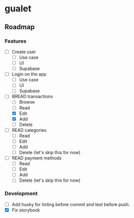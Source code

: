 # gualet

## Roadmap
### Features
- [ ] Create user
  - [ ] Use case
  - [ ] UI
  - [ ] Supabase
- [ ] Login on the app
  - [ ] Use case
  - [ ] UI
  - [ ] Supabase
- [ ] BREAD transactions
  - [ ] Browse
  - [ ] Read
  - [x] Edit
  - [x] Add
  - [ ] Delete
- [ ] READ categories
  - [ ] Read
  - [ ] Edit
  - [ ] Add
  - [ ] Delete (let's skip this for now)
- [ ] READ payment methods
  - [ ] Read
  - [ ] Edit
  - [ ] Add
  - [ ] Delete (let's skip this for now)

### Development
- [ ] Add husky for linting before commit and test before push.
- [x] Fix storybook
